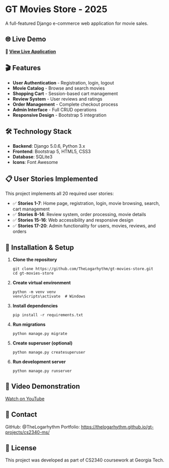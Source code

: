 # GT Movies Store - 2025

A full-featured Django e-commerce web application for movie sales.

## 🌐 Live Demo

**🚀 [View Live Application](https://gtmoviesstoreroy.pythonanywhere.com/)**

## 🎬 Features

- **User Authentication** - Registration, login, logout
- **Movie Catalog** - Browse and search movies
- **Shopping Cart** - Session-based cart management  
- **Review System** - User reviews and ratings
- **Order Management** - Complete checkout process
- **Admin Interface** - Full CRUD operations
- **Responsive Design** - Bootstrap 5 integration

## 🛠️ Technology Stack

- **Backend**: Django 5.0.6, Python 3.x
- **Frontend**: Bootstrap 5, HTML5, CSS3
- **Database**: SQLite3
- **Icons**: Font Awesome

## 📋 User Stories Implemented

This project implements all 20 required user stories:

- ✅ **Stories 1-7**: Home page, registration, login, movie browsing, search, cart management
- ✅ **Stories 8-14**: Review system, order processing, movie details
- ✅ **Stories 15-16**: Web accessibility and responsive design
- ✅ **Stories 17-20**: Admin functionality for users, movies, reviews, and orders

## 🚀 Installation & Setup

1. **Clone the repository**
   ```batch
   git clone https://github.com/TheLogarhythm/gt-movies-store.git
   cd gt-movies-store
   ```

2. **Create virtual environment**
    ```batch
    python -m venv venv
    venv\Scripts\activate  # Windows
    ```
3. **Install dependencies**
    ```batch
    pip install -r requirements.txt
    ```

4. **Run migrations**
   ```batch
   python manage.py migrate
   ```

5. **Create superuser (optional)**
   ```batch
   python manage.py createsuperuser
   ```

6. **Run development server**
   ```batch
   python manage.py runserver
   ```

## 🎥 Video Demonstration
<a href="https://www.youtube.com/watch?v=3jcCVqOJaYg">Watch on YouTube</a>

## 📧 Contact
GitHub: @TheLogarhythm
Portfolio: https://thelogarhythm.github.io/gt-projects/cs2340-ms/

## 📄 License
This project was developed as part of CS2340 coursework at Georgia Tech.